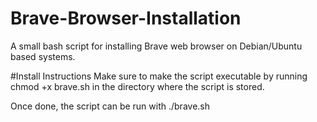 # Brave-Browser-Installation
A small bash script for installing Brave web browser on  Debian/Ubuntu based systems.

#Install Instructions
Make sure to make the script executable by running chmod +x brave.sh in the directory where the script is stored. 

Once done, the script can be run with ./brave.sh
